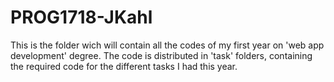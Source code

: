 # PROG1718-JKahl

This is the folder wich will contain all the codes of my first year on 'web app development' degree. The code is distributed in 'task' folders, containing the required code for the different tasks I had this year.
